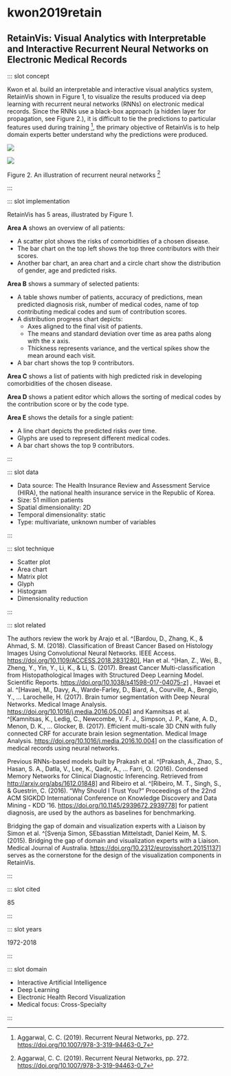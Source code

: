 # kwon2019retain

## RetainVis: Visual Analytics with Interpretable and Interactive Recurrent Neural Networks on Electronic Medical Records

<Paper>

::: slot concept

Kwon et al. build an interpretable and interactive visual analytics system, RetainVis shown in Figure 1, to visualize the results produced via deep learning with recurrent neural networks (RNNs) on electronic medical records. Since the RNNs use a black-box approach (a hidden layer for propagation, see Figure 2.), it is difficult to tie the predictions to particular features used during training [^rnn], the primary objective of RetainVis is to help domain experts better understand why the predictions were produced.

<div class="center">

![](https://share.henry.wang/mKKFAL/mY2ceqzHxx+)

![](https://share.henry.wang/Ctm7WK/R3XmNL5clt+)

Figure 2. An illustration of recurrent neural networks [^rnn]

[^rnn]: Aggarwal, C. C. (2019). Recurrent Neural Networks, pp. 272. https://doi.org/10.1007/978-3-319-94463-0_7

</div>

:::

::: slot implementation

RetainVis has 5 areas, illustrated by Figure 1.

**Area A** shows an overview of all patients:

- A scatter plot shows the risks of comorbidities of a chosen disease.
- The bar chart on the top left shows the top three contributors with their scores.
- Another bar chart, an area chart and a circle chart show the distribution of gender, age and predicted risks.

**Area B** shows a summary of selected patients:

- A table shows number of patients, accuracy of predictions, mean predicted diagnosis risk, number of medical codes, name of top contributing medical codes and sum of contribution scores.
- A distribution progress chart depicts:
    - Axes aligned to the final visit of patients.
    - The means and standard deviation over time as area paths along with the x axis.
    - Thickness represents variance, and the vertical spikes show the mean around each visit.
- A bar chart shows the top 9 contributors.

**Area C** shows a list of patients with high predicted risk in developing comorbidities of the chosen disease.

**Area D** shows a patient editor which allows the sorting of medical codes by the contribution score or by the code type.

**Area E** shows the details for a single patient:

- A line chart depicts the predicted risks over time.
- Glyphs are used to represent different medical codes.
- A bar chart shows the top 9 contributors.

:::

::: slot data

- Data source: The Health Insurance Review and Assessment Service (HIRA), the national health insurance service in the Republic of Korea.
- Size: 51 million patients
- Spatial dimensionality: 2D
- Temporal dimensionality: static
- Type: multivariate, unknown number of variables

:::

::: slot technique

- Scatter plot
- Area chart
- Matrix plot
- Glyph
- Histogram
- Dimensionality reduction

:::

::: slot related

The authors review the work by Arajo et al. ^[Bardou, D., Zhang, K., & Ahmad, S. M. (2018). Classification of Breast Cancer Based on Histology Images Using Convolutional Neural Networks. IEEE Access. https://doi.org/10.1109/ACCESS.2018.2831280], Han et al. ^[Han, Z., Wei, B., Zheng, Y., Yin, Y., Li, K., & Li, S. (2017). Breast Cancer Multi-classification from Histopathological Images with Structured Deep Learning Model. Scientific Reports. https://doi.org/10.1038/s41598-017-04075-z] , Havaei et al. ^[Havaei, M., Davy, A., Warde-Farley, D., Biard, A., Courville, A., Bengio, Y., … Larochelle, H. (2017). Brain tumor segmentation with Deep Neural Networks. Medical Image Analysis. https://doi.org/10.1016/j.media.2016.05.004] and Kamnitsas et al. ^[Kamnitsas, K., Ledig, C., Newcombe, V. F. J., Simpson, J. P., Kane, A. D., Menon, D. K., … Glocker, B. (2017). Efficient multi-scale 3D CNN with fully connected CRF for accurate brain lesion segmentation. Medical Image Analysis. https://doi.org/10.1016/j.media.2016.10.004] on the classification of medical records using neural networks.

Previous RNNs-based models built by Prakash et al. ^[Prakash, A., Zhao, S., Hasan, S. A., Datla, V., Lee, K., Qadir, A., … Farri, O. (2016). Condensed Memory Networks for Clinical Diagnostic Inferencing. Retrieved from http://arxiv.org/abs/1612.01848] and Ribeiro et al. ^[Ribeiro, M. T., Singh, S., & Guestrin, C. (2016). “Why Should I Trust You?” Proceedings of the 22nd ACM SIGKDD International Conference on Knowledge Discovery and Data Mining - KDD ’16. https://doi.org/10.1145/2939672.2939778] for patient diagnosis, are used by the authors as baselines for benchmarking.

Bridging the gap of domain and visualization experts with a Liaison by Simon et al. ^[Svenja Simon, SEbasstian Mittelstadt, Daniel Keim, M. S. (2015). Bridging the gap of domain and visualization experts with a Liaison. Medical Journal of Australia. https://doi.org/10.2312/eurovisshort.20151137] serves as the cornerstone for the design of the visualization components in RetainVis.

:::

::: slot cited

85

:::

::: slot years

1972-2018

:::

::: slot domain

- Interactive Artificial Intelligence
- Deep Learning
- Electronic Health Record Visualization
- Medical focus: Cross-Specialty

:::

</Paper>
